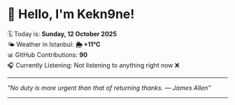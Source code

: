 # 👋 Hello, I'm Kekn9ne!

🗓️ Today is: **Sunday, 12 October 2025**  
🌤️ Weather in Istanbul: **🌦   +11°C**  
📊 GitHub Contributions: **90**  
🎧 Currently Listening: Not listening to anything right now ❌

---

_"No duty is more urgent than that of returning thanks. — *James Allen*"_

---
